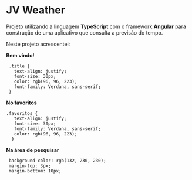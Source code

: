 # JV Weather
 Projeto utilizando a linguagem **TypeScript** com o framework **Angular** para construção de uma aplicativo que consulta a previsão do tempo.
 
 Neste projeto acrescentei:  

**Bem vindo!**
```
 .title {
   text-align: justify;
   font-size: 30px;
   color: rgb(96, 96, 223);
   font-family: Verdana, sans-serif;
 }
```
**No favoritos**
```
.favoritos {
   text-align: justify;
   font-size: 30px;
   font-family: Verdana, sans-serif;
   color: rgb(96, 96, 223);
  } 
```
**Na área de pesquisar**
```
 background-color: rgb(132, 230, 230);
 margin-top: 3px;
 margin-bottom: 10px;
``` 
